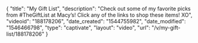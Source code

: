 {
    "title": "My Gift List",
    "description": "Check out some of my favorite picks from #TheGiftList at Macy’s! Click any of the links to shop these items! XO",
    "videoid": "188178206",
    "date_created": "1544755982",
    "date_modified": "1546466798",
    "type": "captivate",
    "layout": "video",
    "url": "\/v\/my-gift-list\/188178206"
}